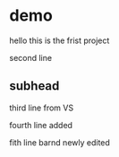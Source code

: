 # demo

hello this is the frist project

second line

## subhead

third line from VS  

fourth line added

fith line barnd newly edited

